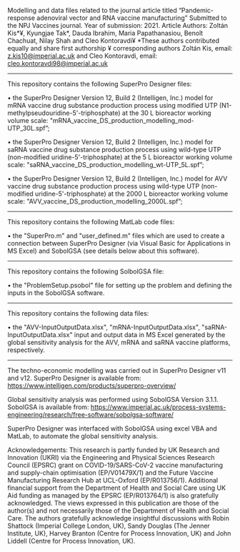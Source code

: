 Modelling and data files related to the journal article titled “Pandemic-response adenoviral vector and RNA vaccine manufacturing” Submitted to the NPJ Vaccines journal. Year of submission: 2021. Article Authors: Zoltán Kis*¥, Kyungjae Tak*, Dauda Ibrahim, Maria Papathanasiou, Benoît Chachuat, Nilay Shah and Cleo Kontoravdi¥ 
*These authors contributed equally and share first authorship
¥ corresponding authors Zoltán Kis, email: z.kis10@imperial.ac.uk and Cleo Kontoravdi, email: cleo.kontoravdi98@imperial.ac.uk 


---------------------------------------------------------------------------------------------------------------------------------------------------------------------------
This repository contains the following SuperPro Designer files:

• the SuperPro Designer Version 12, Build 2 (Intelligen, Inc.) model for mRNA vaccine drug substance production process using modified UTP (N1-methylpseudouridine-5'-triphosphate) at the 30 L bioreactor working volume scale: "mRNA_vaccine_DS_production_modelling_mod-UTP_30L.spf”;

• the SuperPro Designer Version 12, Build 2 (Intelligen, Inc.) model for saRNA vaccine drug substance production process using wild-type UTP (non-modified uridine-5'-triphosphate) at the 5 L bioreactor working volume scale: "saRNA_vaccine_DS_production_modelling_wt-UTP_5L.spf”;

• the SuperPro Designer Version 12, Build 2 (Intelligen, Inc.) model for AVV vaccine drug substance production process using wild-type UTP (non-modified uridine-5'-triphosphate) at the 2000 L bioreactor working volume scale: "AVV_vaccine_DS_production_modelling_2000L.spf”;


---------------------------------------------------------------------------------------------------------------------------------------------------------------------------
This repository contains the following MatLab code files:

• the "SuperPro.m" and "user_defined.m" files which are used to create a connection between SuperPro Designer (via Visual Basic for Applications in MS Excel) and SobolGSA (see details below about this software). 


---------------------------------------------------------------------------------------------------------------------------------------------------------------------------
This repository contains the following SolbolGSA file:

• the "ProblemSetup.psobol" file for setting up the problem and defining the inputs in the SobolGSA software.


---------------------------------------------------------------------------------------------------------------------------------------------------------------------------
This repository contains the following data files:

• the "AVV-InputOutputData.xlsx", "mRNA-InputOutputData.xlsx", "saRNA-InputOutputData.xlsx" input and output data in MS Excel generated by the global sensitivity analysis for the AVV, mRNA and saRNA vaccine platforms, respectively.


---------------------------------------------------------------------------------------------------------------------------------------------------------------------------
The techno-economic modelling was carried out in SuperPro Designer v11 and v12. SuperPro Designer is available from:
https://www.intelligen.com/products/superpro-overview/

Global sensitivity analysis was performed using SobolGSA Version 3.1.1. SobolGSA is available from:
https://www.imperial.ac.uk/process-systems-engineering/research/free-software/sobolgsa-software/ 

SuperPro Designer was interfaced with SobolGSA using excel VBA and MatLab, to automate the global sensitivity analysis.

Acknowledgements: This research is partly funded by UK Research and Innovation (UKRI) via the Engineering and Physical Sciences Research Council (EPSRC) grant on COVID-19/SARS-CoV-2 vaccine manufacturing and supply-chain optimisation (EP/V01479X/1) and the Future Vaccine Manufacturing Research Hub at UCL-Oxford (EP/R013756/1). Additional financial support from the Department of Health and Social Care using UK Aid funding as managed by the EPSRC (EP/R013764/1) is also gratefully acknowledged. The views expressed in this publication are those of the author(s) and not necessarily those of the Department of Health and Social Care. The authors gratefully acknowledge insightful discussions with Robin Shattock (Imperial College London, UK), Sandy Douglas (The Jenner Institute, UK), Harvey Branton (Centre for Process Innovation, UK) and John Liddell (Centre for Process Innovation, UK).
